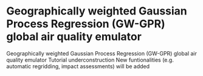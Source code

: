 # Geographically weighted Gaussian Process Regression (GW-GPR) global air quality emulator
Geographically weighted Gaussian Process Regression (GW-GPR) global air quality emulator
Tutorial underconstruction
New funtionalities (e.g. automatic regridding, impact assessments) will be added
